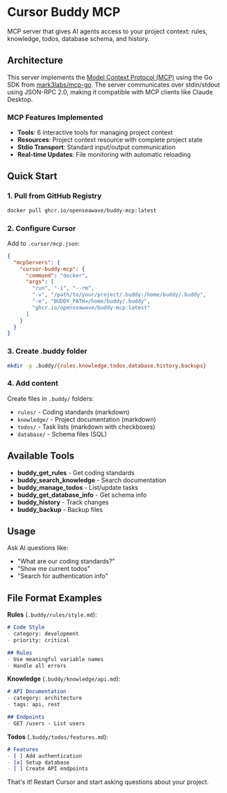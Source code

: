 # Cursor Buddy MCP

MCP server that gives AI agents access to your project context: rules, knowledge, todos, database schema, and history.

## Architecture

This server implements the [Model Context Protocol (MCP)](https://modelcontextprotocol.io) using the Go SDK from [mark3labs/mcp-go](https://github.com/mark3labs/mcp-go). The server communicates over stdin/stdout using JSON-RPC 2.0, making it compatible with MCP clients like Claude Desktop.

### MCP Features Implemented

- **Tools**: 6 interactive tools for managing project context
- **Resources**: Project context resource with complete project state
- **Stdio Transport**: Standard input/output communication
- **Real-time Updates**: File monitoring with automatic reloading

## Quick Start

### 1. Pull from GitHub Registry
```bash
docker pull ghcr.io/openseawave/buddy-mcp:latest
```

### 2. Configure Cursor
Add to `.cursor/mcp.json`:
```json
{
  "mcpServers": {
    "cursor-buddy-mcp": {
      "command": "docker",
      "args": [
        "run", "-i", "--rm",
        "-v", "/path/to/your/project/.buddy:/home/buddy/.buddy",
        "-e", "BUDDY_PATH=/home/buddy/.buddy",
        "ghcr.io/openseawave/buddy-mcp:latest"
      ]
    }
  }
}
```

### 3. Create .buddy folder
```bash
mkdir -p .buddy/{rules,knowledge,todos,database,history,backups}
```

### 4. Add content
Create files in `.buddy/` folders:
- `rules/` - Coding standards (markdown)
- `knowledge/` - Project documentation (markdown)  
- `todos/` - Task lists (markdown with checkboxes)
- `database/` - Schema files (SQL)

## Available Tools

- **buddy_get_rules** - Get coding standards
- **buddy_search_knowledge** - Search documentation
- **buddy_manage_todos** - List/update tasks
- **buddy_get_database_info** - Get schema info
- **buddy_history** - Track changes
- **buddy_backup** - Backup files

## Usage

Ask AI questions like:
- "What are our coding standards?"
- "Show me current todos"
- "Search for authentication info"

## File Format Examples

**Rules** (`.buddy/rules/style.md`):
```markdown
# Code Style
- category: development
- priority: critical

## Rules
- Use meaningful variable names
- Handle all errors
```

**Knowledge** (`.buddy/knowledge/api.md`):
```markdown
# API Documentation
- category: architecture
- tags: api, rest

## Endpoints
- GET /users - List users
```

**Todos** (`.buddy/todos/features.md`):
```markdown
# Features
- [ ] Add authentication
- [x] Setup database
- [ ] Create API endpoints
```

That's it! Restart Cursor and start asking questions about your project. 